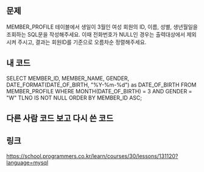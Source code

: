 ## 문제
MEMBER_PROFILE 테이블에서 생일이 3월인 여성 회원의 ID, 이름, 성별, 생년월일을 조회하는 SQL문을 작성해주세요. 이때 전화번호가 NULL인 경우는 출력대상에서 제외시켜 주시고, 결과는 회원ID를 기준으로 오름차순 정렬해주세요.

## 내 코드
SELECT MEMBER_ID, MEMBER_NAME, GENDER, DATE_FORMAT(DATE_OF_BIRTH, "%Y-%m-%d") as DATE_OF_BIRTH FROM MEMBER_PROFILE WHERE MONTH(DATE_OF_BIRTH) = 3 AND GENDER = "W" TLNO IS NOT NULL ORDER BY MEMBER_ID ASC;

## 다른 사람 코드 보고 다시 쓴 코드

## 링크
https://school.programmers.co.kr/learn/courses/30/lessons/131120?language=mysql